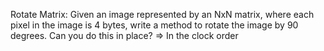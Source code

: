 Rotate Matrix: Given an image represented by an NxN matrix, where each pixel in the image is 4
bytes, write a method to rotate the image by 90 degrees. Can you do this in place? 
=> In the clock order   
